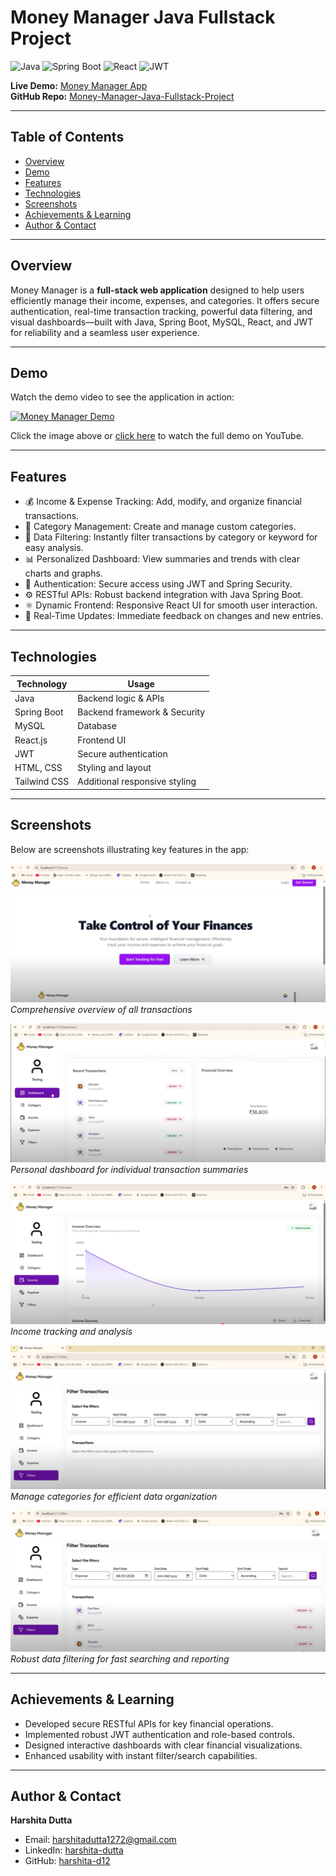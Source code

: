 # Money Manager Java Fullstack Project

![Java](https://img.shields.io/badge/Java-ED8B00?style=for-the-badge&logo=java&logoColor=white)
![Spring Boot](https://img.shields.io/badge/Spring_Boot-6DB33F?style=for-the-badge&logo=spring&logoColor=white)
![React](https://img.shields.io/badge/React-61DAFB?style=for-the-badge&logo=react&logoColor=black)
![JWT](https://img.shields.io/badge/JWT-000000?style=for-the-badge&logo=JSON%20web%20tokens&logoColor=white)

**Live Demo:** [Money Manager App](https://money-manager-1-ri1z.onrender.com/home)  
**GitHub Repo:** [Money-Manager-Java-Fullstack-Project](https://github.com/harshita-d12/Money-Manager-Java-Fullstack-Project)

---

## Table of Contents
- [Overview](#overview)
- [Demo](#demo)
- [Features](#features)
- [Technologies](#technologies)
- [Screenshots](#screenshots)
- [Achievements & Learning](#achievements--learning)
- [Author & Contact](#author--contact)

---

## Overview
Money Manager is a **full-stack web application** designed to help users efficiently manage their income, expenses, and categories. It offers secure authentication, real-time transaction tracking, powerful data filtering, and visual dashboards—built with Java, Spring Boot, MySQL, React, and JWT for reliability and a seamless user experience.

---

## Demo
Watch the demo video to see the application in action:

[![Money Manager Demo](https://img.youtube.com/vi/J5TXq3BWTPA/0.jpg)](https://www.youtube.com/watch?v=J5TXq3BWTPA)

Click the image above or [click here](https://www.youtube.com/watch?v=J5TXq3BWTPA) to watch the full demo on YouTube.

---

## Features
- 💰 Income & Expense Tracking: Add, modify, and organize financial transactions.
- 🎯 Category Management: Create and manage custom categories.
- 🔎 Data Filtering: Instantly filter transactions by category or keyword for easy analysis.
- 📊 Personalized Dashboard: View summaries and trends with clear charts and graphs.
- 🔐 Authentication: Secure access using JWT and Spring Security.
- ⚙️ RESTful APIs: Robust backend integration with Java Spring Boot.
- ⚛️ Dynamic Frontend: Responsive React UI for smooth user interaction.
- 🔄 Real-Time Updates: Immediate feedback on changes and new entries.

---

## Technologies
| Technology         | Usage                         |
|--------------------|------------------------------|
| Java               | Backend logic & APIs          |
| Spring Boot        | Backend framework & Security  |
| MySQL              | Database                     |
| React.js           | Frontend UI                  |
| JWT                | Secure authentication        |
| HTML, CSS          | Styling and layout           |
| Tailwind CSS       | Additional responsive styling|

---

## Screenshots
Below are screenshots illustrating key features in the app:

![Dashboard](./screenshots/Dashboard.png)  
*Comprehensive overview of all transactions*

![User Dashboard](./screenshots/User%20dashoard%20.png)  
*Personal dashboard for individual transaction summaries*

![Income Dashboard](./screenshots/Income%20dashboard.png)  
*Income tracking and analysis*

![Add Category](./screenshots/add%20category.png)  
*Manage categories for efficient data organization*

![Filter Data](./screenshots/Filter%20data.png)  
*Robust data filtering for fast searching and reporting*

---

## Achievements & Learning
- Developed secure RESTful APIs for key financial operations.
- Implemented robust JWT authentication and role-based controls.
- Designed interactive dashboards with clear financial visualizations.
- Enhanced usability with instant filter/search capabilities.

---

## Author & Contact
**Harshita Dutta**  
- Email: [harshitadutta1272@gmail.com](mailto:harshitadutta1272@gmail.com)  
- LinkedIn: [harshita-dutta](https://linkedin.com/in/harshita-dutta)  
- GitHub: [harshita-d12](https://github.com/harshita-d12)  
